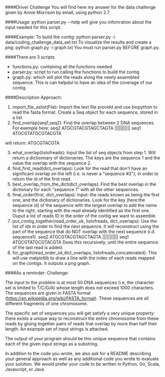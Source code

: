 ####Driver Challenge
You will find here my answer for the data challenge given by Annie Morrison by email, using python 2.7

####Usage: 
python parser.py --help will give you infomration about the input needed for this script. 

####Example:
To build the contig:
python parser.py -i data/coding_challenge_data_set.txt
To visualize the results and create a png:
python graph.py -i graph.txt
You must run parser.py BEFORE graph.py. 

####There are 3 scripts 
- functions.py: containing all the functions needed
- parser.py: script to run calling the functions to build the contig 
- graph.py: which will plot the reads along the newly assembled sequence. This is can helpdul to have an idea of the coverage of our contig. 

####Description Approach: 
1. import_file_aslist(File): Import the text file providd and use biopython to read the fasta format. Create a Seq object for each sequence, stored in a list
2. find_overlap(seq1,seq2): Find the overlap between 2 DNA sequences. For exemple here:
 seq2        ATGCGTACGTAGCTAGTA
 		     |||||||||||
 seq1  ATGCGTATGCGTACGTA

 will return: ATGCGTACGTA

3. what_overlap(listofreads): Input the list of seq objects from step 1. Will return a dictionnary of dictionaries. The keys are the sequence 1 and the value the overlap with the sequence 2. 
4. find_first_read(dict_overlaps): Look for the read that don't have an significant overlap on the left (i.e. is never a "sequence #2"), in order to return the id of the first read.
5. best_overlap_from_the_dict(dict_overlaps): Find the best overlap in the dictionary for each "sequence 1" with all the other sequences.
6. final_order(first, dict_overlaps): Input: the reads known as being the first one, and the dictionary of dictionaries. Look for the key (here:the sequence id) of the sequence with the largest overlap to add the name to the right, starting with the read already identified as the first one. Ouput a list of reads ID in the order of the contig we want to assemble. 
7. put_contig_together(read_order_ok, listofreads, dict_overlaps): Use the list of ids in order to find the next sequence. It will reconstruct using the part of the sequence that do NOT overlap with the next sequence (i.d. sequence1).
 seq2        ATGCGTACGTAGCTAGTA
 		     |||||||||||
 seq1  ATGCGTATGCGTACGTA
 Does this recursively, until the entire sequence of the last read is added.
 8. for_graph(read_order_ok,dict_overlaps, listofreads,concatenated): This will use matplotlib to draw a line with the index of each reads mapped on the contigs. It outputs a png graph.








####As a reminder: Challenge:

The input to the problem is at most 50 DNA sequences (i.e, the character set is limited to T/C/G/A) whose length does not exceed 1000 characters. The sequences are given in FASTA format (https://en.wikipedia.org/wiki/FASTA_format). These sequences are all different fragments of one chromosome.

The specific set of sequences you will get satisfy a very unique property:  there exists a unique way to reconstruct the entire chromosome from these reads by gluing together pairs of reads that overlap by more than half their length. An example set of input strings is attached.

The output of your program should be this unique sequence that contains each of the given input strings as a substring.

In addition to the code you wrote, we also ask for a README describing your general approach as well as any additional code you wrote to evaluate your solution. We would prefer your code to be written in Python, Go, Scala, Javascript, or Java

